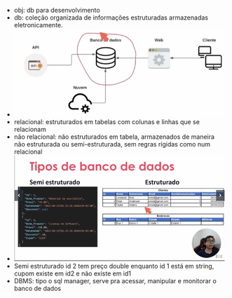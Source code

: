 * obj: db para desenvolvimento
* db: coleção organizada de informações estruturadas armazenadas eletronicamente.
* ![1715092187457](image/anotações/1715092187457.png)
* relacional: estruturados em tabelas com colunas e linhas que se relacionam
* não relacional: não estruturados em tabela, armazenados de maneira não estruturada ou semi-estruturada, sem regras rígidas como num relacional
* ![1715093416367](image/anotações/1715093416367.png)
* Semi estruturado id 2 tem preço double enquanto id 1 está em string, cupom existe em id2 e não existe em id1
* DBMS: tipo o sql manager, serve pra acessar, manipular e monitorar o banco de dados

